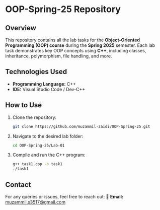 # OOP-Spring-25 Repository

## Overview
This repository contains all the lab tasks for the **Object-Oriented Programming (OOP) course** during the **Spring 2025** semester. Each lab task demonstrates key OOP concepts using **C++**, including classes, inheritance, polymorphism, file handling, and more.

## Technologies Used
- **Programming Language:** C++
- **IDE:** Visual Studio Code / Dev-C++

## How to Use
1. Clone the repository:
   ```sh
   git clone https://github.com/muzammil-zaidi/OOP-Spring-25.git
   ```
2. Navigate to the desired lab folder:
   ```sh
   cd OOP-Spring-25/Lab-01
   ```
3. Compile and run the C++ program:
   ```sh
   g++ task1.cpp -o task1
   ./task1
   ```

## Contact
For any queries or issues, feel free to reach out:
📧 **Email:** [muzammil.s3517@gmail.com](mailto:muzammil.s3517@gmail.com)
